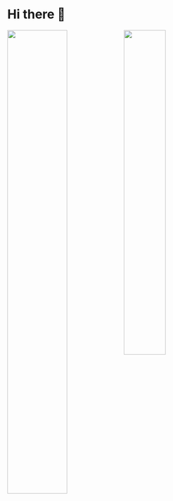 # Hi there 👋

<!--
**koztimesin/koztimesin** is a ✨ _special_ ✨ repository because its `README.md` (this file) appears on your GitHub profile.

Here are some ideas to get you started:

- 🔭 I’m currently working on ...
- 🌱 I’m currently learning ...
- 👯 I’m looking to collaborate on ...
- 🤔 I’m looking for help with ...
- 💬 Ask me about ...
- 📫 How to reach me: ...
- 😄 Pronouns: ...
- ⚡ Fun fact: ...
-->
<img align = "left" width = "52%" src = "https://github-readme-stats.vercel.app/api?username=koztimesin&show_icons=true&theme=tokyonight" /><img align = "left" width = "43.5%" src = "https://github-readme-stats.vercel.app/api/top-langs/?username=koztimesin&layout=compact&theme=tokyonight" />
